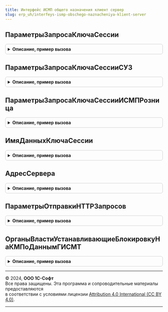 ```yaml
---
title: Интерфейс ИСМП общего назначения клиент сервер
slug: erp_uh/interfeys-ismp-obschego-naznacheniya-klient-server
---
```



## ПараметрыЗапросаКлючаСессии
<details style="margin: 1em 0; padding: 0.5em; border: 1px solid #ccc; border-radius: 6px;">

<summary style="font-weight: bold; cursor: pointer;">Описание, пример вызова</summary>

```bsl

// Инициализировать структуру параметров запроса в ИС МОТП (ИС МП) для получения ключа сессии.
//
// Параметры:
// 	Организация - ОпределяемыйТип.Организация - Организация.
// Возвращаемое значение:
// 	(См. ИнтерфейсАвторизацииИСМПКлиентСервер.ПараметрыЗапросаКлючаСессии).
Функция ПараметрыЗапросаКлючаСессии(Организация = Неопределено) Экспорт
```

Пример вызова
```bsl
Результат = ИнтерфейсИСМПОбщегоНазначенияКлиентСервер.ПараметрыЗапросаКлючаСессии(Организация);
```
</details>

## ПараметрыЗапросаКлючаСессииСУЗ
<details style="margin: 1em 0; padding: 0.5em; border: 1px solid #ccc; border-radius: 6px;">

<summary style="font-weight: bold; cursor: pointer;">Описание, пример вызова</summary>

```bsl

// Инициализировать структуру параметров запроса в ИС МОТП (ИС МП) для получения ключа сессии СУЗ.
//
// Параметры:
// 	ПараметрыСУЗ - Структура -
// Возвращаемое значение:
// 	(См. ИнтерфейсАвторизацииИСМПКлиентСервер.ПараметрыЗапросаКлючаСессии).
Функция ПараметрыЗапросаКлючаСессииСУЗ(ПараметрыСУЗ) Экспорт
```

Пример вызова
```bsl
Результат = ИнтерфейсИСМПОбщегоНазначенияКлиентСервер.ПараметрыЗапросаКлючаСессииСУЗ(ПараметрыСУЗ) 
```
</details>

## ПараметрыЗапросаКлючаСессииИСМПРозница
<details style="margin: 1em 0; padding: 0.5em; border: 1px solid #ccc; border-radius: 6px;">

<summary style="font-weight: bold; cursor: pointer;">Описание, пример вызова</summary>

```bsl

// Инициализировать структуру параметров запроса в ГИС МТ для получения ключа сессии
// розничной продажи.
//
// Параметры:
// 	Организация - ОпределяемыйТип.Организация - Организация.
// Возвращаемое значение:
// 	(См. ИнтерфейсАвторизацииИСМПКлиентСервер.ПараметрыЗапросаКлючаСессии).
Функция ПараметрыЗапросаКлючаСессииИСМПРозница(Организация = Неопределено) Экспорт
```

Пример вызова
```bsl
Результат = ИнтерфейсИСМПОбщегоНазначенияКлиентСервер.ПараметрыЗапросаКлючаСессииИСМПРозница(Организация);
```
</details>

## ИмяДанныхКлючаСессии
<details style="margin: 1em 0; padding: 0.5em; border: 1px solid #ccc; border-radius: 6px;">

<summary style="font-weight: bold; cursor: pointer;">Описание, пример вызова</summary>

```bsl

// Возвращает имя параметра сеанса, в котором хранится информация о токене авторизации.
//
// Параметры:
// 	ТипТокенаАвторизации - ПеречислениеСсылка.ТипыТокеновАвторизации - Тип токена авторизации.
// Возвращаемое значение:
// 	Строка - имя параметра сеанса.
Функция ИмяДанныхКлючаСессии(ТипТокенаАвторизации) Экспорт
```

Пример вызова
```bsl
Результат = ИнтерфейсИСМПОбщегоНазначенияКлиентСервер.ИмяДанныхКлючаСессии(ТипТокенаАвторизации) 
```
</details>

## АдресСервера
<details style="margin: 1em 0; padding: 0.5em; border: 1px solid #ccc; border-radius: 6px;">

<summary style="font-weight: bold; cursor: pointer;">Описание, пример вызова</summary>

```bsl

// Возвращает адрес сервера ИС МП.
//
// Параметры:
//   ВидПродукции - ПеречислениеСсылка.ВидыПродукцииИС - Вид продукции (В тестовом контуре адреса серверов
//                                                       могут отличаться для различных видов продукции).
//   ИспользоватьTrueAPI - Булево - Использовать true-api
//   ЗагрузкаCDNПлощадок - Булево - Загрузка CDN-площадок
//
// Возвращаемое значение:
//  Строка - адрес сервера ИС МП.
//
Функция АдресСервера(ВидПродукции = Неопределено, ИспользоватьTrueAPI = Ложь, ЗагрузкаCDNПлощадок = Ложь) Экспорт
```

Пример вызова
```bsl
Результат = ИнтерфейсИСМПОбщегоНазначенияКлиентСервер.АдресСервера(ВидПродукции, ИспользоватьTrueAPI, ЗагрузкаCDNПлощадок);
```
</details>

## ПараметрыОтправкиHTTPЗапросов
<details style="margin: 1em 0; padding: 0.5em; border: 1px solid #ccc; border-radius: 6px;">

<summary style="font-weight: bold; cursor: pointer;">Описание, пример вызова</summary>

```bsl

// Возвращает параметры для отправки HTTP запросов ИС МП.
//
// Параметры:
//   ВидПродукции - ПеречислениеСсылка.ВидыПродукцииИС - Вид продукции (В тестовом контуре адреса серверов
//                                                       могут отличаться для различных видов продукции).
//   ИспользоватьTrueAPI - Булево - Использовать true-api.
//   ЗагрузкаCDNПлощадок - Булево - Загрузка CDN-площадок
//
// Возвращаемое значение:
//  Структура - Описание:
//   * ИспользоватьЗащищенноеСоединение - Булево - Признак использования SSL.
//   * Таймаут - Число - Таймаут соединения.
//   * Порт - Число - Порт соединения.
//   * Сервер - Строка - Адрес сервера.
//   * ПредставлениеСервиса - Строка - Представления сервиса.
//
Функция ПараметрыОтправкиHTTPЗапросов(ВидПродукции = Неопределено, ИспользоватьTrueAPI = Ложь, ЗагрузкаCDNПлощадок = Ложь) Экспорт
```

Пример вызова
```bsl
Результат = ИнтерфейсИСМПОбщегоНазначенияКлиентСервер.ПараметрыОтправкиHTTPЗапросов(ВидПродукции, ИспользоватьTrueAPI, ЗагрузкаCDNПлощадок);
```
</details>

## ОрганыВластиУстанавливающиеБлокировкуНаКМПоДаннымГИСМТ
<details style="margin: 1em 0; padding: 0.5em; border: 1px solid #ccc; border-radius: 6px;">

<summary style="font-weight: bold; cursor: pointer;">Описание, пример вызова</summary>

```bsl

// Функция преобразовывает список переданных сокращенных наименований гос. органов, устанавливающих
//  блокировку на реализацию конкретных кодов маркировки по данным ГИС МТ, в читаемое представление
//
// Параметры:
//  МассивИдентификаторов - Массив из Строка - список сокращенных наименований организаций
//
// Возвращаемое значение:
//  Массив из Строка - список полных наименований организаций
Функция ОрганыВластиУстанавливающиеБлокировкуНаКМПоДаннымГИСМТ(МассивИдентификаторов) Экспорт
```

Пример вызова
```bsl
Результат = ИнтерфейсИСМПОбщегоНазначенияКлиентСервер.ОрганыВластиУстанавливающиеБлокировкуНаКМПоДаннымГИСМТ(МассивИдентификаторов) 
```
</details>

---

© 2024, **ООО 1С-Софт**  
Все права защищены. Эта программа и сопроводительные материалы предоставляются  
в соответствии с условиями лицензии [Attribution 4.0 International (CC BY 4.0)](https://creativecommons.org/licenses/by/4.0/legalcode).

---
